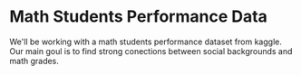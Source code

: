 # Math Students Performance Data
We'll be working with a math students performance dataset from kaggle. Our main goul is to find strong conections between social backgrounds and math grades.
